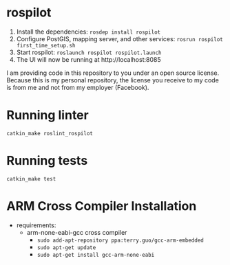 rospilot
========

1. Install the dependencies: `rosdep install rospilot`
2. Configure PostGIS, mapping server, and other services: `rosrun rospilot first_time_setup.sh`
3. Start rospilot: `roslaunch rospilot rospilot.launch`
4. The UI will now be running at http://localhost:8085

I am providing code in this repository to you under an open source license. Because this is my personal repository, the license you receive to my code is from me and not from my employer (Facebook).


Running linter
==============
`catkin_make roslint_rospilot`


Running tests
=============
`catkin_make test`


ARM Cross Compiler Installation
=======
* requirements:
  * arm-none-eabi-gcc cross compiler
    * `sudo add-apt-repository ppa:terry.guo/gcc-arm-embedded`
    * `sudo apt-get update`
    * `sudo apt-get install gcc-arm-none-eabi`
